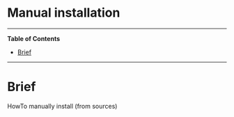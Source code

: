 # Manual installation

<hr>

<!-- START doctoc generated TOC please keep comment here to allow auto update -->
<!-- DON'T EDIT THIS SECTION, INSTEAD RE-RUN doctoc TO UPDATE -->
**Table of Contents**

- [Brief](#brief)

<!-- END doctoc generated TOC please keep comment here to allow auto update -->

<hr>

# Brief

HowTo manually install (from sources)
